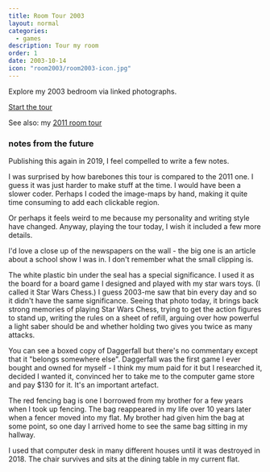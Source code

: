```yaml
---
title: Room Tour 2003
layout: normal
categories: 
  - games
description: Tour my room
order: 1
date: 2003-10-14
icon: "room2003/room2003-icon.jpg"
---
```


Explore my 2003 bedroom via linked photographs.

[Start the tour](room.htm)

See also:  my [2011 room tour](../room2011/)


### notes from the future

Publishing this again in 2019, I feel compelled to write a few notes.

I was surprised by how barebones this tour is compared to the 2011 one. I guess it was just harder to make stuff at the time. I would have been a slower coder. Perhaps I coded the image-maps by hand, making it quite time consuming to add each clickable region.

Or perhaps it feels weird to me because my personality and writing style have changed. Anyway, playing the tour today, I wish it included a few more details.

I'd love a close up of the newspapers on the wall - the big one is an article about a school show I was in. I don't remember what the small clipping is.

The white plastic bin under the seal has a special significance. I used it as the board for a board game I designed and played with my star wars toys. (I called it Star Wars Chess.) I guess 2003-me saw that bin every day and so it didn't have the same significance. Seeing that photo today, it brings back strong memories of playing Star Wars Chess, trying to get the action figures to stand up, writing the rules on a sheet of refill, arguing over how powerful a light saber should be and whether holding two gives you twice as many attacks.

You can see a boxed copy of Daggerfall but there's no commentary except that it "belongs somewhere else". Daggerfall was the first game I ever bought and owned for myself - I think my mum paid for it but I researched it, decided I wanted it, convinced her to take me to the computer game store and pay $130 for it. It's an important artefact.

The red fencing bag is one I borrowed from my brother for a few years when I took up fencing. The bag reappeared in my life over 10 years later when a fencer moved into my flat. My brother had given him the bag at some point, so one day I arrived home to see the same bag sitting in my hallway.

I used that computer desk in many different houses until it was destroyed in 2018. The chair survives and sits at the dining table in my current flat.
